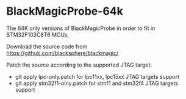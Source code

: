 # BlackMagicProbe-64k

The 64K only versions of BlackMagicProbe in order to fit in STM32F103C8T6 MCUs.

Download the source code from https://github.com/blacksphere/blackmagic/

Patch the source according to the supported JTAG target:

- git apply lpc-only.patch for lpc11xx, lpc15xx JTAG targets support
- git apply stm32f1-only.patch for stmf1 and stm32f4 JTAG targets support
